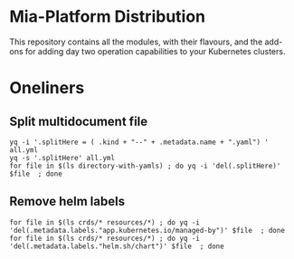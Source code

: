 # Mia-Platform Distribution

This repository contains all the modules, with their flavours, and the add-ons for adding day two operation
capabilities to your Kubernetes clusters.

# Oneliners

## Split multidocument file

```
yq -i '.splitHere = ( .kind + "--" + .metadata.name + ".yaml") ' all.yml
yq -s '.splitHere' all.yml
for file in $(ls directory-with-yamls) ; do yq -i 'del(.splitHere)' $file  ; done
```
## Remove helm labels
```
for file in $(ls crds/* resources/*) ; do yq -i 'del(.metadata.labels."app.kubernetes.io/managed-by")' $file  ; done
for file in $(ls crds/* resources/*) ; do yq -i 'del(.metadata.labels."helm.sh/chart")' $file  ; done
```
